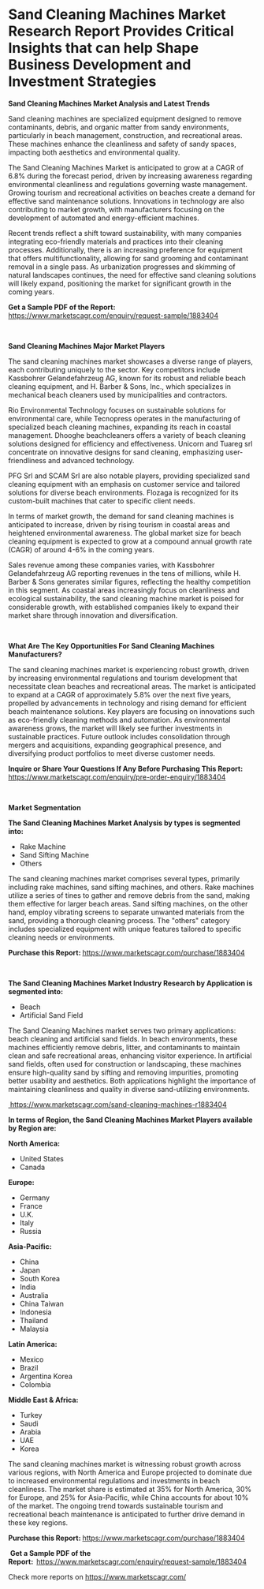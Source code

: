 <p><h1>Sand Cleaning Machines Market Research Report Provides Critical Insights that can help Shape Business Development and Investment Strategies</h1></p><p><strong>Sand Cleaning Machines Market Analysis and Latest Trends</strong></p>
<p><p>Sand cleaning machines are specialized equipment designed to remove contaminants, debris, and organic matter from sandy environments, particularly in beach management, construction, and recreational areas. These machines enhance the cleanliness and safety of sandy spaces, impacting both aesthetics and environmental quality.</p><p>The Sand Cleaning Machines Market is anticipated to grow at a CAGR of 6.8% during the forecast period, driven by increasing awareness regarding environmental cleanliness and regulations governing waste management. Growing tourism and recreational activities on beaches create a demand for effective sand maintenance solutions. Innovations in technology are also contributing to market growth, with manufacturers focusing on the development of automated and energy-efficient machines.</p><p>Recent trends reflect a shift toward sustainability, with many companies integrating eco-friendly materials and practices into their cleaning processes. Additionally, there is an increasing preference for equipment that offers multifunctionality, allowing for sand grooming and contaminant removal in a single pass. As urbanization progresses and skimming of natural landscapes continues, the need for effective sand cleaning solutions will likely expand, positioning the market for significant growth in the coming years.</p></p>
<p><strong>Get a Sample PDF of the Report:&nbsp;</strong> <a href="https://www.marketscagr.com/enquiry/request-sample/1883404?utm_campaign=2994&utm_medium=2&utm_source=Github&utm_content=ia&utm_term=11042025&utm_id=sand-cleaning-machines">https://www.marketscagr.com/enquiry/request-sample/1883404</a></p>
<p>&nbsp;</p>
<p><strong>Sand Cleaning Machines Major Market Players</strong></p>
<p><p>The sand cleaning machines market showcases a diverse range of players, each contributing uniquely to the sector. Key competitors include Kassbohrer Gelandefahrzeug AG, known for its robust and reliable beach cleaning equipment, and H. Barber & Sons, Inc., which specializes in mechanical beach cleaners used by municipalities and contractors.</p><p>Rio Environmental Technology focuses on sustainable solutions for environmental care, while Tecnopress operates in the manufacturing of specialized beach cleaning machines, expanding its reach in coastal management. Dhooghe beachcleaners offers a variety of beach cleaning solutions designed for efficiency and effectiveness. Unicorn and Tuareg srl concentrate on innovative designs for sand cleaning, emphasizing user-friendliness and advanced technology.</p><p>PFG Srl and SCAM Srl are also notable players, providing specialized sand cleaning equipment with an emphasis on customer service and tailored solutions for diverse beach environments. Flozaga is recognized for its custom-built machines that cater to specific client needs.</p><p>In terms of market growth, the demand for sand cleaning machines is anticipated to increase, driven by rising tourism in coastal areas and heightened environmental awareness. The global market size for beach cleaning equipment is expected to grow at a compound annual growth rate (CAGR) of around 4-6% in the coming years.</p><p>Sales revenue among these companies varies, with Kassbohrer Gelandefahrzeug AG reporting revenues in the tens of millions, while H. Barber & Sons generates similar figures, reflecting the healthy competition in this segment. As coastal areas increasingly focus on cleanliness and ecological sustainability, the sand cleaning machine market is poised for considerable growth, with established companies likely to expand their market share through innovation and diversification.</p></p>
<p>&nbsp;</p>
<p><strong>What Are The Key Opportunities For Sand Cleaning Machines Manufacturers?</strong></p>
<p><p>The sand cleaning machines market is experiencing robust growth, driven by increasing environmental regulations and tourism development that necessitate clean beaches and recreational areas. The market is anticipated to expand at a CAGR of approximately 5.8% over the next five years, propelled by advancements in technology and rising demand for efficient beach maintenance solutions. Key players are focusing on innovations such as eco-friendly cleaning methods and automation. As environmental awareness grows, the market will likely see further investments in sustainable practices. Future outlook includes consolidation through mergers and acquisitions, expanding geographical presence, and diversifying product portfolios to meet diverse customer needs.</p></p>
<p><strong>Inquire or Share Your Questions If Any Before Purchasing This Report:</strong> <a href="https://www.marketscagr.com/enquiry/pre-order-enquiry/1883404?utm_campaign=2994&utm_medium=2&utm_source=Github&utm_content=ia&utm_term=11042025&utm_id=sand-cleaning-machines">https://www.marketscagr.com/enquiry/pre-order-enquiry/1883404</a></p>
<p>&nbsp;</p>
<p><strong>Market Segmentation</strong></p>
<p><strong>The Sand Cleaning Machines Market Analysis by types is segmented into:</strong></p>
<p><ul><li>Rake Machine</li><li>Sand Sifting Machine</li><li>Others</li></ul></p>
<p><p>The sand cleaning machines market comprises several types, primarily including rake machines, sand sifting machines, and others. Rake machines utilize a series of tines to gather and remove debris from the sand, making them effective for larger beach areas. Sand sifting machines, on the other hand, employ vibrating screens to separate unwanted materials from the sand, providing a thorough cleaning process. The "others" category includes specialized equipment with unique features tailored to specific cleaning needs or environments.</p></p>
<p><strong>Purchase this Report:&nbsp;</strong><a href="https://www.marketscagr.com/purchase/1883404?utm_campaign=2994&utm_medium=2&utm_source=Github&utm_content=ia&utm_term=11042025&utm_id=sand-cleaning-machines">https://www.marketscagr.com/purchase/1883404</a></p>
<p>&nbsp;</p>
<p><strong>The Sand Cleaning Machines Market Industry Research by Application is segmented into:</strong></p>
<p><ul><li>Beach</li><li>Artificial Sand Field</li></ul></p>
<p><p>The Sand Cleaning Machines market serves two primary applications: beach cleaning and artificial sand fields. In beach environments, these machines efficiently remove debris, litter, and contaminants to maintain clean and safe recreational areas, enhancing visitor experience. In artificial sand fields, often used for construction or landscaping, these machines ensure high-quality sand by sifting and removing impurities, promoting better usability and aesthetics. Both applications highlight the importance of maintaining cleanliness and quality in diverse sand-utilizing environments.</p></p>
<p><a href="https://www.marketscagr.com/sand-cleaning-machines-r1883404?utm_campaign=2994&utm_medium=2&utm_source=Github&utm_content=ia&utm_term=11042025&utm_id=sand-cleaning-machines">&nbsp;https://www.marketscagr.com/sand-cleaning-machines-r1883404</a></p>
<p><strong>In terms of Region, the Sand Cleaning Machines Market Players available by Region are:</strong></p>
<p>
    <p> <strong> North America: </strong>
        <ul>
            <li>United States</li>
            <li>Canada</li>
        </ul>
        </p> 
    <p> <strong> Europe: </strong>
        <ul>
            <li>Germany</li>
            <li>France</li>
            <li>U.K.</li>
            <li>Italy</li>
            <li>Russia</li>
        </ul>
        </p> 
    <p> <strong> Asia-Pacific: </strong>
        <ul>
            <li>China</li>
            <li>Japan</li>
            <li>South Korea</li>
            <li>India</li>
            <li>Australia</li>
            <li>China Taiwan</li>
            <li>Indonesia</li>
            <li>Thailand</li>
            <li>Malaysia</li>
        </ul>
        </p> 
    <p> <strong> Latin America: </strong>
        <ul>
            <li>Mexico</li>
            <li>Brazil</li>
            <li>Argentina Korea</li>
            <li>Colombia</li>
        </ul>
        </p> 
    <p> <strong> Middle East & Africa: </strong>
        <ul>
            <li>Turkey</li>
            <li>Saudi</li>
            <li>Arabia</li>
            <li>UAE</li>
            <li>Korea</li>
        </ul>
    </p>
    </p>
<p><p>The sand cleaning machines market is witnessing robust growth across various regions, with North America and Europe projected to dominate due to increased environmental regulations and investments in beach cleanliness. The market share is estimated at 35% for North America, 30% for Europe, and 25% for Asia-Pacific, while China accounts for about 10% of the market. The ongoing trend towards sustainable tourism and recreational beach maintenance is anticipated to further drive demand in these key regions.</p></p>
<p><strong>Purchase this Report: </strong><a href="https://www.marketscagr.com/purchase/1883404?utm_campaign=2994&utm_medium=2&utm_source=Github&utm_content=ia&utm_term=11042025&utm_id=sand-cleaning-machines">https://www.marketscagr.com/purchase/1883404</a></p>
<p>&nbsp;<strong>Get a Sample PDF of the Report:&nbsp;&nbsp;</strong><a href="https://www.marketscagr.com/enquiry/request-sample/1883404?utm_campaign=2994&utm_medium=2&utm_source=Github&utm_content=ia&utm_term=11042025&utm_id=sand-cleaning-machines">https://www.marketscagr.com/enquiry/request-sample/1883404</a></p>
<p><strong></strong></p>
<p>Check more reports on <a href="https://www.marketscagr.com/?utm_campaign=2994&utm_medium=2&utm_source=Github&utm_content=ia&utm_term=11042025&utm_id=sand-cleaning-machines">https://www.marketscagr.com/</a></p>